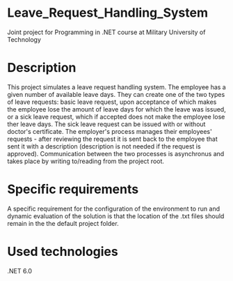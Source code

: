 # Leave_Request_Handling_System
Joint project for Programming in .NET course at Military University of Technology
# Description
This project simulates a leave request handling system. The employee has a given number of available leave days. They can create one of the two types of leave requests: basic leave request, upon acceptance of which makes the employee lose the amount of leave days for which the leave was issued, or a sick leave request, which if accepted does not make the employee lose ther leave days. The sick leave request can be issued with or without doctor's certificate. The employer's process manages their employees' requests - after reviewing the request it is sent back to the employee that sent it with a description (description is not needed if the request is approved). Communication between the two processes is asynchronus and takes place by writing to/reading from the project root.
# Specific requirements
A specific requirement for the configuration of the environment to run and dynamic evaluation of the solution is that the location of the .txt files should remain in the the default project folder.
# Used technologies
.NET 6.0

